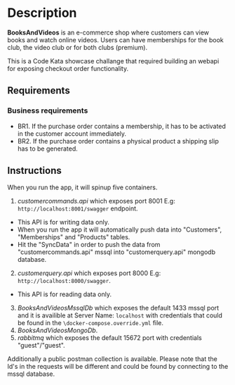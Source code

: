 # Description
**BooksAndVideos** is an e-commerce shop where customers can view books and watch online videos. Users 
can have memberships for the book club, the video club or for both clubs (premium).

This is a Code Kata showcase challange that required building an webapi for exposing checkout order functionality.

## Requirements

### Business requirements
- BR1. If the purchase order contains a membership, it has to be activated in the customer account immediately.
- BR2. If the purchase order contains a physical product a shipping slip has to be generated.

## Instructions

When you run the app, it will spinup five containers.

1. *customercommands.api* which exposes port 8001 E.g: `http://localhost:8001/swagger` endpoint. 
  - This API is for writing data only. 
  - When you run the app it will automatically push data into "Customers", "Memberships" and "Products" tables. 
  - Hit the "SyncData" in order to push the data from "customercommands.api" mssql into "customerquery.api" mongodb database.
2. *customerquery.api* which exposes port 8000 E.g: `http://localhost:8000/swagger`.
  - This API is for reading data only.
3. *BooksAndVideosMssqlDb* which exposes the default 1433 mssql port and it is availible at Server Name: `localhost` with credentials that could be found in the `\docker-compose.override.yml` file.
4. *BooksAndVideosMongoDb*.
5. *rabbitmq* which exposes the default 15672 port with credentials "guest"/"guest".

Additionally a public postman collection is available. Please note that the Id's in the requests will be different and could be found by connecting to the mssql database.
